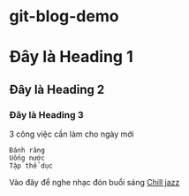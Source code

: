 # git-blog-demo
# Đây là Heading 1
## Đây là Heading 2
### Đây là Heading 3
3 công việc cần làm cho ngày mới
```
Đánh răng
Uống nước
Tập thể dục
```
Vào đây để nghe nhạc đón buổi sáng [Chill jazz](https://www.youtube.com/watch?v=CfEryEkmPEk)
